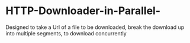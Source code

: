 # HTTP-Downloader-in-Parallel-
Designed to take a Url of a file to be downloaded, break the download up into multiple segments, to download concurrently 
